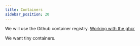 ```yaml
---
title: Containers
sidebar_position: 20
---
```


We will use the Github container registry. [Working with the ghcr](https://docs.github.com/en/packages/working-with-a-github-packages-registry/working-with-the-container-registry)

We want tiny containers.
